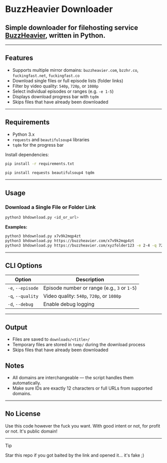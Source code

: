# BuzzHeavier Downloader

## Simple downloader for filehosting service [BuzzHeavier](https://buzzheavier.com/), written in Python.

---
## Features

- Supports multiple mirror domains: `buzzheavier.com`, `bzzhr.co`, `fuckingfast.net`, `fuckingfast.co`
- Download single files or full episode lists (folder links)
- Filter by video quality: `540p`, `720p`, or `1080p`
- Select individual episodes or ranges (e.g. `-e 1-5`)
- Displays download progress bar with `tqdm`
- Skips files that have already been downloaded

---

## Requirements

- Python 3.x
- `requests` and `beautifulsoup4` libraries
- `tqdm` for the progress bar

Install dependencies:

```bash
pip install -r requirements.txt
```
```bash
pip install requests beautifulsoup4 tqdm
```

---

## Usage

### Download a Single File or Folder Link

```bash
python3 bhdownload.py <id_or_url>
```

**Examples:**

```bash
python3 bhdownload.py x7v9k2mqp4zt
python3 bhdownload.py https://buzzheavier.com/x7v9k2mqp4zt
python3 bhdownload.py https://buzzheavier.com/xyzfolder123 -e 2-4 -q 720p
```


---
## CLI Options

| Option            | Description                                  |
| ----------------- | -------------------------------------------- |
| `-e`, `--episode` | Episode number or range (e.g., `3` or `1-5`) |
| `-q`, `--quality` | Video quality: `540p`, `720p`, or `1080p`    |
| `-d`, `--debug`   | Enable debug logging                         |

---
## Output

- Files are saved to `downloads/<title>/`
- Temporary files are stored in `temp/` during the download process
- Skips files that have already been downloaded

## Notes

- All domains are interchangeable — the script handles them automatically.
- Make sure IDs are exactly 12 characters or full URLs from supported domains.

---

## No License

Use this code however the fuck you want. With good intent or not, for profit or not. It's public domain!

---
> [!TIP]
> Star this repo if you got baited by the link and opened it... it's fake ;)
